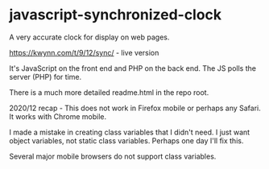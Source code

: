 # javascript-synchronized-clock
A very accurate clock for display on web pages.

https://kwynn.com/t/9/12/sync/ - live version

It's JavaScript on the front end and PHP on the back end.  The JS polls the 
server (PHP) for time.  

There is a much more detailed readme.html in the repo root.

2020/12 recap - This does not work in Firefox mobile or perhaps any Safari.
It works with Chrome mobile.

I made a mistake in creating class variables that I didn't need.  I just 
want object variables, not static class variables.  Perhaps one day I'll fix this.

Several major mobile browsers do not support class variables.
